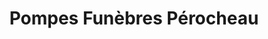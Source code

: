 ---
title: "Pompes Funèbres Pérocheau"
url: /la-mothe-achard/pompes-funebres-perocheau/
shop: directeurs de funérailles
---